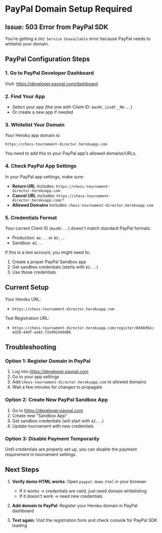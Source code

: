 # PayPal Domain Setup Required

## Issue: 503 Error from PayPal SDK

You're getting a `503 Service Unavailable` error because PayPal needs to whitelist your domain.

## PayPal Configuration Steps

### 1. Go to PayPal Developer Dashboard
Visit: https://developer.paypal.com/dashboard

### 2. Find Your App
- Select your app (the one with Client ID: `AazRC_i2xdF__MU...`)
- Or create a new app if needed

### 3. Whitelist Your Domain
Your Heroku app domain is:
```
https://chess-tournament-director.herokuapp.com
```

You need to add this to your PayPal app's allowed domains/URLs.

### 4. Check PayPal App Settings
In your PayPal app settings, make sure:
- **Return URL** includes: `https://chess-tournament-director.herokuapp.com`
- **Cancel URL** includes: `https://chess-tournament-director.herokuapp.com/*`
- **Allowed Domains** includes: `chess-tournament-director.herokuapp.com`

### 5. Credentials Format
Your current Client ID (`AazRC...`) doesn't match standard PayPal formats:
- Production: `Ae...` or `AV...`
- Sandbox: `AZ...`

If this is a test account, you might need to:
1. Create a proper PayPal Sandbox app
2. Get sandbox credentials (starts with `AZ...`)
3. Use those credentials

## Current Setup

Your Heroku URL:
- `https://chess-tournament-director.herokuapp.com`

Test Registration URL:
- `https://chess-tournament-director.herokuapp.com/register/0d40d92c-ed28-44df-aa91-f2e992e89d86`

## Troubleshooting

### Option 1: Register Domain in PayPal
1. Log into https://developer.paypal.com
2. Go to your app settings
3. Add `chess-tournament-director.herokuapp.com` to allowed domains
4. Wait a few minutes for changes to propagate

### Option 2: Create New PayPal Sandbox App
1. Go to https://developer.paypal.com
2. Create new "Sandbox App"
3. Get sandbox credentials (will start with `AZ...`)
4. Update tournament with new credentials

### Option 3: Disable Payment Temporarily
Until credentials are properly set up, you can disable the payment requirement in tournament settings.

## Next Steps

1. **Verify demo HTML works**: Open `paypal-demo.html` in your browser
   - If it works → credentials are valid, just need domain whitelisting
   - If it doesn't work → need new credentials

2. **Add domain to PayPal**: Register your Heroku domain in PayPal dashboard

3. **Test again**: Visit the registration form and check console for PayPal SDK loading

